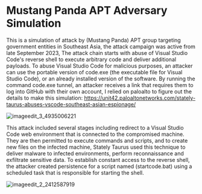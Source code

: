 # Mustang Panda APT Adversary Simulation

This is a simulation of attack by (Mustang Panda) APT group targeting government entities in Southeast Asia, the attack campaign was active from late September 2023, The attack chain starts with abuse of Visual Studio Code's reverse shell to execute arbitrary code and deliver additional payloads. To abuse Visual Studio Code for malicious purposes, an attacker can use the portable version of code.exe (the executable file for Visual Studio Code), or an already installed version of the software. By running the command code.exe tunnel, an attacker receives a link that requires them to log into GitHub with their own account, I relied on paloalto to figure out the details to make this simulation: https://unit42.paloaltonetworks.com/stately-taurus-abuses-vscode-southeast-asian-espionage/

![imageedit_3_4935006221](https://github.com/user-attachments/assets/8769d80f-3ddd-43d3-a6ff-9171af4e6acc)

This attack included several stages including redirect to a Visual Studio Code web environment that is connected to the compromised machine. They are then permitted to execute commands and scripts, and to create new files on the infected machine, Stately Taurus used this technique to deliver malware to infected environments, perform reconnaissance and exfiltrate sensitive data. To establish constant access to the reverse shell, the attacker created persistence for a script named (startcode.bat) using a scheduled task that is responsible for starting the shell.

![imageedit_2_2412587919](https://github.com/user-attachments/assets/ccc11e78-40c9-4573-bb3f-1854e0058a0d)

